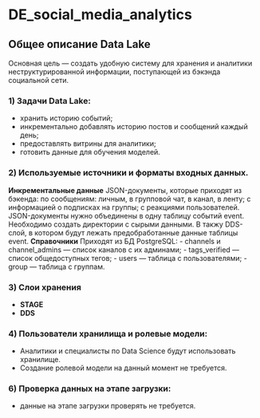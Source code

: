 # DE_social_media_analytics
## Общее описание Data Lake
Основная цель — создать удобную систему для хранения и аналитики неструктурированной информации, поступающей из бэкэнда социальной сети.

### 1) Задачи Data Lake:
  - хранить историю событий;
  - инкрементально добавлять историю постов и сообщений каждый день;
  - предоставлять витрины для аналитики;
  - готовить данные для обучения моделей.
    
### 2) Используемые источники и форматы входных данных.
 **Инкрементальные данные**
  JSON-документы, которые приходят из бэкенда:
  по сообщениям: личным, в групповой чат, в канал, в ленту;
  с информацией о подписках на группы;
  с реакциями пользователей.
  JSON-документы нужно объединены в одну таблицу событий event. Необходимо создать директории с сырыми данными. В такжу DDS-слой, в котором будут лежать предобработанные данные таблицы event.
  **Справочники**
  Приходят из БД PostgreSQL:
     - channels и channel_admins — список каналов с их админами;
     - tags_verified — список общедоступных тегов;
     - users — таблица с пользователями;
     - group — таблица с группам.
     
### 3) Слои хранения
  - **STAGE**
  - **DDS**

### 4) Пользователи хранилища и ролевые модели:
  - Аналитики и специалисты по Data Science будут использовать хранилище.
  - Создание ролевой модели на данный момент не требуется.

### 6) Проверка данных на этапе загрузки:
   - данные на этапе загрузки проверять не требуется. 
